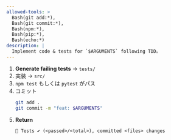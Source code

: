 ```yaml
---
allowed-tools: >
  Bash(git add:*),
  Bash(git commit:*),
  Bash(npm:*),
  Bash(pip:*),
  Bash(echo:*)
description: |
  Implement code & tests for `$ARGUMENTS` following TDD。
---
```


1. **Generate failing tests** → `tests/`
2. 実装 → `src/`
3. `npm test` もしくは `pytest` がパス
4. コミット  
   ```bash
   git add .
   git commit -m "feat: $ARGUMENTS"
   ```
5. **Return**  
   ```
   🧪 Tests ✔ (<passed>/<total>), committed <files> changes
   ```
